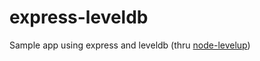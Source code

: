 express-leveldb
===============

Sample app using express and leveldb (thru [node-levelup](https://github.com/rvagg/node-levelup))
